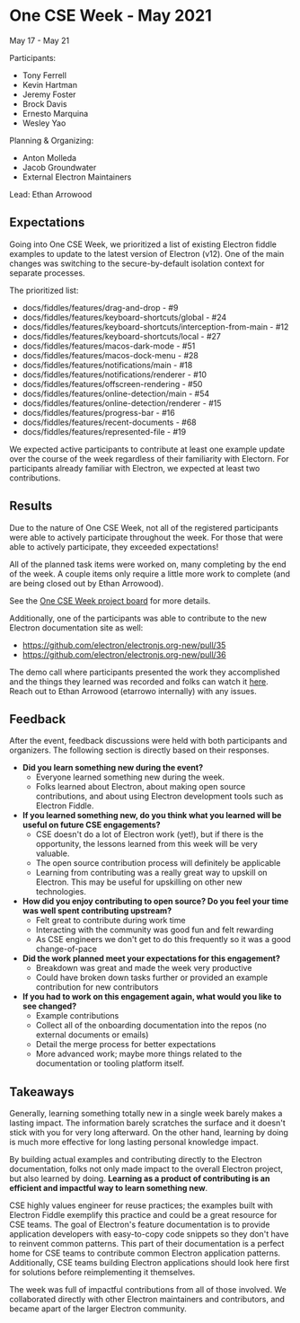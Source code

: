 # One CSE Week - May 2021

May 17 - May 21

Participants:

- Tony Ferrell
- Kevin Hartman
- Jeremy Foster
- Brock Davis
- Ernesto Marquina
- Wesley Yao

Planning & Organizing:

- Anton Molleda
- Jacob Groundwater
- External Electron Maintainers

Lead: Ethan Arrowood

## Expectations

Going into One CSE Week, we prioritized a list of existing Electron fiddle examples to update to the latest version of Electron (v12). One of the main changes was switching to the secure-by-default isolation context for separate processes.

The prioritized list:

- docs/fiddles/features/drag-and-drop - #9
- docs/fiddles/features/keyboard-shortcuts/global - #24
- docs/fiddles/features/keyboard-shortcuts/interception-from-main - #12
- docs/fiddles/features/keyboard-shortcuts/local - #27
- docs/fiddles/features/macos-dark-mode - #51
- docs/fiddles/features/macos-dock-menu - #28
- docs/fiddles/features/notifications/main - #18
- docs/fiddles/features/notifications/renderer - #10
- docs/fiddles/features/offscreen-rendering - #50
- docs/fiddles/features/online-detection/main - #54
- docs/fiddles/features/online-detection/renderer - #15
- docs/fiddles/features/progress-bar - #16
- docs/fiddles/features/recent-documents - #68
- docs/fiddles/features/represented-file - #19

We expected active participants to contribute at least one example update over the course of the week regardless of their familiarity with Electorn. For participants already familiar with Electron, we expected at least two contributions.

## Results

Due to the nature of One CSE Week, not all of the registered participants were able to actively participate throughout the week. For those that were able to actively participate, they exceeded expectations!

All of the planned task items were worked on, many completing by the end of the week. A couple items only require a little more work to complete (and are being closed out by Ethan Arrowood).

See the [One CSE Week project board](https://github.com/microsoft/electron-cse-hackoverflow-engagement/projects/3) for more details.

Additionally, one of the participants was able to contribute to the new Electron documentation site as well:

- https://github.com/electron/electronjs.org-new/pull/35
- https://github.com/electron/electronjs.org-new/pull/36

The demo call where participants presented the work they accomplished and the things they learned was recorded and folks can watch it [here](https://web.microsoftstream.com/video/e8a60840-98dc-869c-c5d7-f1ebba6b719f). Reach out to Ethan Arrowood (etarrowo internally) with any issues.

## Feedback

After the event, feedback discussions were held with both participants and organizers. The following section is directly based on their responses.

- **Did you learn something new during the event?**
  - Everyone learned something new during the week.
  - Folks learned about Electron, about making open source contributions, and about using Electron development tools such as Electron Fiddle.
- **If you learned something new, do you think what you learned will be useful on future CSE engagements?**
  - CSE doesn't do a lot of Electron work (yet!), but if there is the opportunity, the lessons learned from this week will be very valuable.
  - The open source contribution process will definitely be applicable
  - Learning from contributing was a really great way to upskill on Electron. This may be useful for upskilling on other new technologies.
- **How did you enjoy contributing to open source? Do you feel your time was well spent contributing upstream?**
  - Felt great to contribute during work time
  - Interacting with the community was good fun and felt rewarding
  - As CSE engineers we don't get to do this frequently so it was a good change-of-pace
- **Did the work planned meet your expectations for this engagement?**
  - Breakdown was great and made the week very productive
  - Could have broken down tasks further or provided an example contribution for new contributors
- **If you had to work on this engagement again, what would you like to see changed?**
  - Example contributions
  - Collect all of the onboarding documentation into the repos (no external documents or emails)
  - Detail the merge process for better expectations
  - More advanced work; maybe more things related to the documentation or tooling platform itself.

## Takeaways

Generally, learning something totally new in a single week barely makes a lasting impact. The information barely scratches the surface and it doesn't stick with you for very long afterward. On the other hand, learning by doing is much more effective for long lasting personal knowledge impact.

By building actual examples and contributing directly to the Electron documentation, folks not only made impact to the overall Electron project, but also learned by doing. **Learning as a product of contributing is an efficient and impactful way to learn something new**.

CSE highly values engineer for reuse practices; the examples built with Electron Fiddle exemplify this practice and could be a great resource for CSE teams. The goal of Electron's feature documentation is to provide application developers with easy-to-copy code snippets so they don't have to reinvent common patterns. This part of their documentation is a perfect home for CSE teams to contribute common Electron application patterns. Additionally, CSE teams building Electron applications should look here first for solutions before reimplementing it themselves.

The week was full of impactful contributions from all of those involved. We collaborated directly with other Electron maintainers and contributors, and became apart of the larger Electron community.
